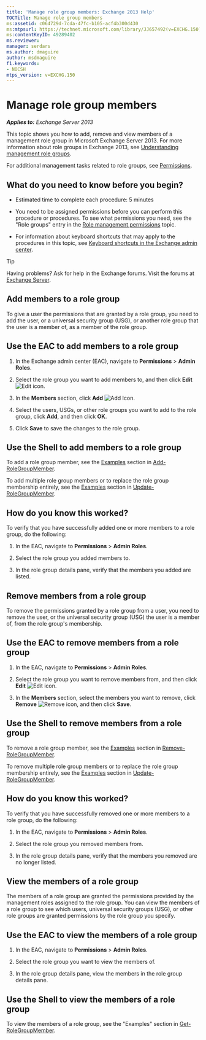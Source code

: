 ```yaml
---
title: 'Manage role group members: Exchange 2013 Help'
TOCTitle: Manage role group members
ms:assetid: c064729d-7cda-47fc-b105-acf4b300d430
ms:mtpsurl: https://technet.microsoft.com/library/JJ657492(v=EXCHG.150)
ms:contentKeyID: 49289402
ms.reviewer: 
manager: serdars
ms.author: dmaguire
author: msdmaguire
f1.keywords:
- NOCSH
mtps_version: v=EXCHG.150
---
```


# Manage role group members

_**Applies to:** Exchange Server 2013_

This topic shows you how to add, remove and view members of a management role group in Microsoft Exchange Server 2013. For more information about role groups in Exchange 2013, see [Understanding management role groups](understanding-management-role-groups-exchange-2013-help.md).

For additional management tasks related to role groups, see [Permissions](permissions-exchange-2013-help.md).

## What do you need to know before you begin?

- Estimated time to complete each procedure: 5 minutes

- You need to be assigned permissions before you can perform this procedure or procedures. To see what permissions you need, see the "Role groups" entry in the [Role management permissions](role-management-permissions-exchange-2013-help.md) topic.

- For information about keyboard shortcuts that may apply to the procedures in this topic, see [Keyboard shortcuts in the Exchange admin center](keyboard-shortcuts-in-the-exchange-admin-center-2013-help.md).

> [!TIP]
> Having problems? Ask for help in the Exchange forums. Visit the forums at [Exchange Server](https://social.technet.microsoft.com/forums/office/home?category=exchangeserver).

## Add members to a role group

To give a user the permissions that are granted by a role group, you need to add the user, or a universal security group (USG), or another role group that the user is a member of, as a member of the role group.

## Use the EAC to add members to a role group

1. In the Exchange admin center (EAC), navigate to **Permissions** \> **Admin Roles**.

2. Select the role group you want to add members to, and then click **Edit** ![Edit icon](images/JJ218640.6f53ccb2-1f13-4c02-bea0-30690e6ea71d(EXCHG.150).gif "Edit icon").

3. In the **Members** section, click **Add** ![Add Icon](images/JJ218640.c1e75329-d6d7-4073-a27d-498590bbb558(EXCHG.150).gif "Add Icon").

4. Select the users, USGs, or other role groups you want to add to the role group, click **Add**, and then click **OK**.

5. Click **Save** to save the changes to the role group.

## Use the Shell to add members to a role group

To add a role group member, see the [Examples](/powershell/module/exchange/Add-RoleGroupMember#examples) section in [Add-RoleGroupMember](/powershell/module/exchange/Add-RoleGroupMember).

To add multiple role group members or to replace the role group membership entirely, see the [Examples](/powershell/module/exchange/Update-RoleGroupMember#examples) section in [Update-RoleGroupMember](/powershell/module/exchange/Update-RoleGroupMember).

## How do you know this worked?

To verify that you have successfully added one or more members to a role group, do the following:

1. In the EAC, navigate to **Permissions** \> **Admin Roles**.

2. Select the role group you added members to.

3. In the role group details pane, verify that the members you added are listed.

## Remove members from a role group

To remove the permissions granted by a role group from a user, you need to remove the user, or the universal security group (USG) the user is a member of, from the role group's membership.

## Use the EAC to remove members from a role group

1. In the EAC, navigate to **Permissions** \> **Admin Roles**.

2. Select the role group you want to remove members from, and then click **Edit** ![Edit icon](images/JJ218640.6f53ccb2-1f13-4c02-bea0-30690e6ea71d(EXCHG.150).gif "Edit icon").

3. In the **Members** section, select the members you want to remove, click **Remove** ![Remove icon](images/Dd362328.479b6ced-8d64-4277-a725-f17fea202b28(EXCHG.150).gif "Remove icon"), and then click **Save**.

## Use the Shell to remove members from a role group

To remove a role group member, see the [Examples](/powershell/module/exchange/Remove-RoleGroupMember#examples) section in [Remove-RoleGroupMember](/powershell/module/exchange/Remove-RoleGroupMember).

To remove multiple role group members or to replace the role group membership entirely, see the [Examples](/powershell/module/exchange/Update-RoleGroupMember#examples) section in [Update-RoleGroupMember](/powershell/module/exchange/Update-RoleGroupMember).

## How do you know this worked?

To verify that you have successfully removed one or more members to a role group, do the following:

1. In the EAC, navigate to **Permissions** \> **Admin Roles**.

2. Select the role group you removed members from.

3. In the role group details pane, verify that the members you removed are no longer listed.

## View the members of a role group

The members of a role group are granted the permissions provided by the management roles assigned to the role group. You can view the members of a role group to see which users, universal security groups (USG), or other role groups are granted permissions by the role group you specify.

## Use the EAC to view the members of a role group

1. In the EAC, navigate to **Permissions** \> **Admin Roles**.

2. Select the role group you want to view the members of.

3. In the role group details pane, view the members in the role group details pane.

## Use the Shell to view the members of a role group

To view the members of a role group, see the "Examples" section in [Get-RoleGroupMember](/powershell/module/exchange/Get-RoleGroupMember).